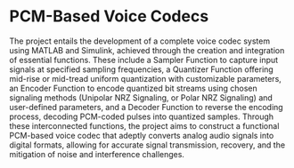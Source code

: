 # PCM-Based Voice Codecs
 
The project entails the development of a complete voice codec system using MATLAB and Simulink, achieved through the creation and integration of essential functions. These include a Sampler Function to capture input signals at specified sampling frequencies, a Quantizer Function offering mid-rise or mid-tread uniform quantization with customizable parameters, an Encoder Function to encode quantized bit streams using chosen signaling methods (Unipolar NRZ Signaling, or Polar NRZ Signaling) and user-defined parameters, and a Decoder Function to reverse the encoding process, decoding PCM-coded pulses into quantized samples. Through these interconnected functions, the project aims to construct a functional PCM-based voice codec that adeptly converts analog audio signals into digital formats, allowing for accurate signal transmission, recovery, and the mitigation of noise and interference challenges.
